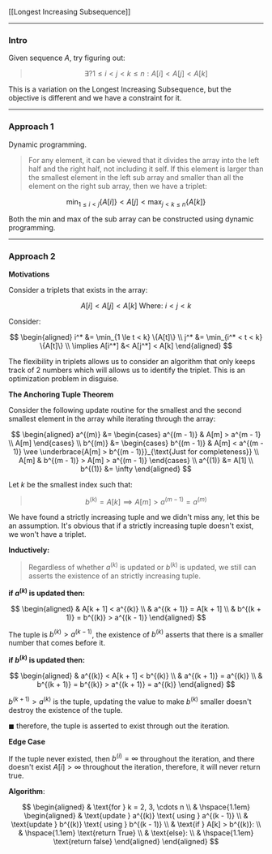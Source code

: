 [[Longest Increasing Subsequence]]


---
### **Intro**

Given sequence $A$, try figuring out: 

> $$
> \exists? 1 \le i < j < k \le n: A[i] <A[j] <A[k]
> $$


This is a variation on the Longest Increasing Subsequence, but the objective is different and we have a constraint for it. 

---
### **Approach 1**

Dynamic programming. 

> For any element, it can be viewed that it divides the array into the left half and the right half, not including it self. If this element is larger than the smallest element in the left sub array and smaller than all the element on the right sub array, then we have a triplet: 

$$
\min_{1\le i < j} \{A[i]\} < A[j] < \max_{j < k \le n} \{A[k]\}
$$

Both the min and max of the sub array can be constructed using dynamic programming. 


---
### **Approach 2**

**Motivations**

Consider a triplets that exists in the array: 

$$
A[i] < A[j] < A[k] \text{ Where: } i < j < k
$$

Consider: 

$$
\begin{aligned}
    i^* &= \min_{1 \le t < k} \{A[t]\}
    \\
    j^* &= \min_{i^* < t < k} \{A[t]\}
    \\
    \implies A[i^*] &< A[j^*] < A[k]
\end{aligned}
$$

The flexibility in triplets allows us to consider an algorithm that only keeps track of 2 numbers which will allows us to identify the triplet. This is an optimization problem in disguise. 

**The Anchoring Tuple Theorem**

Consider the following update routine for the smallest and the second smallest element in the array while iterating through the array: 

$$
\begin{aligned}
    a^{(m)} &= \begin{cases}
        a^{(m - 1)} & A[m] > a^{m - 1}
        \\
        A[m]
    \end{cases}
    \\
    b^{(m)} &= \begin{cases}
        b^{(m - 1)} & A[m] < a^{(m - 1)} \vee \underbrace{A[m] > b^{(m - 1)}}_{\text{Just for completeness}}
        \\
        A[m] & b^{(m - 1)} > A[m] > a^{(m - 1)}
    \end{cases}
    \\
    a^{(1)} &= A[1] 
    \\
    b^{(1)} &= \infty
\end{aligned}
$$

Let $k$ be the smallest index such that: 

> $$
>     b^{(k)} = A[k] \implies A[m] > a^{(m - 1)} = a^{(m)}
> $$

We have found a strictly increasing tuple and we didn't miss any, let this be an assumption. It's obvious that if a strictly increasing tuple doesn't exist, we won't have a triplet. 

**Inductively:** 

> Regardless of whether $a^{(k)}$ is updated or $b^{(k)}$ is updated, we still can asserts the existence of an strictly increasing tuple. 

**if $a^{(k)}$ is updated then:**

$$
\begin{aligned}
    & A[k + 1] < a^{(k)}
    \\
    & a^{(k + 1)} = A[k + 1]
    \\
    & b^{(k + 1)} = b^{(k)} > a^{(k - 1)}
\end{aligned}
$$

The tuple is $b^{(k)}> a^{(k - 1)}$, the existence of $b^{(k)}$ asserts that there is a smaller number that comes before it. 

**if $b^{(k)}$ is updated then:**

$$
\begin{aligned}
    & a^{(k)} < A[k + 1] < b^{(k)}
    \\
    & a^{(k + 1)} = a^{(k)}
    \\
    & b^{(k + 1)} = b^{(k)} > a^{(k + 1)} = a^{(k)}
\end{aligned}
$$

$b^{(k + 1)} > a^{(k)}$ is the tuple, updating the value to make $b^{(k)}$ smaller doesn't destroy the existence of the tuple. 

$\blacksquare$ therefore, the tuple is asserted to exist through out the iteration. 

**Edge Case**

If the tuple never existed, then $b^{(i)} = \infty$ throughout the iteration, and there doesn't exist $A[i] > \infty$ throughout the iteration, therefore, it will never return true. 

**Algorithm**: 

$$
\begin{aligned}
    & \text{for } k = 2, 3, \cdots n
    \\
    & \hspace{1.1em}
    \begin{aligned}
        & \text{update } a^{(k)} \text{ using } a^{(k - 1)}
        \\
        & \text{update } b^{(k)} \text{ using } b^{(k - 1)}
        \\
        & \text{if } A[k] > b^{(k)}: 
        \\
        & \hspace{1.1em} \text{return True}
        \\
        & \text{else}: 
        \\
        & \hspace{1.1em} 
        \text{return false}
    \end{aligned}
\end{aligned}
$$




